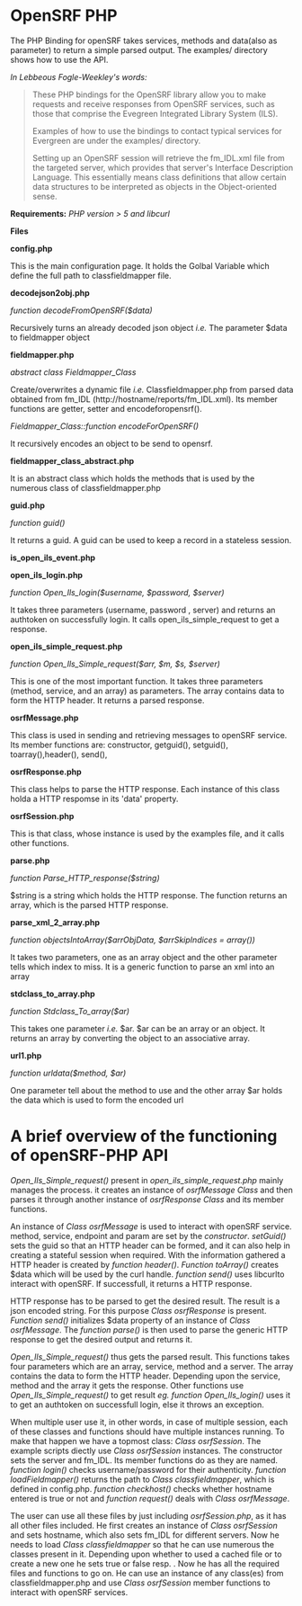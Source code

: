 **OpenSRF PHP**
===============

The PHP Binding for openSRF takes services, methods and data(also as parameter) to return a simple parsed output. The examples/ directory shows how to use the API.

*In Lebbeous Fogle-Weekley's words:*
>These PHP bindings for the OpenSRF library allow you to make requests and receive responses from OpenSRF services, such as those that comprise the Evegreen Integrated Library System (ILS).
>
>Examples of how to use the bindings to contact typical services for Evergreen are under the examples/ directory.
>
>Setting up an OpenSRF session will retrieve the fm_IDL.xml file from the targeted server, which provides that server's Interface Description Language.  This essentially means class definitions that allow certain data structures to be interpreted as objects in the Object-oriented sense.


**Requirements:** *PHP version > 5 and libcurl*



**Files**

**config.php**

This is the main configuration page. It holds the Golbal Variable which define the full path to classfieldmapper file.



**decodejson2obj.php**

*function decodeFromOpenSRF($data)*

Recursively turns an already decoded json object *i.e.* The parameter $data to fieldmapper object



**fieldmapper.php**

*abstract class Fieldmapper_Class*

Create/overwrites a dynamic file *i.e.* Classfieldmapper.php from parsed data obtained from fm_IDL (http://hostname/reports/fm_IDL.xml). Its member functions are getter, setter and encodeforopensrf().

*Fieldmapper_Class::function encodeForOpenSRF()*

It recursively encodes an object to be send to opensrf.



**fieldmapper_class_abstract.php**

It is an abstract class which holds the methods that is used by the numerous class of classfieldmapper.php



**guid.php**

*function guid()*

It returns a guid. A guid can be used to keep a record in a stateless session.



**is_open_ils_event.php**



**open_ils_login.php**

*function Open_Ils_login($username, $password, $server)*

It takes three parameters (username, password , server) and returns an authtoken on successfully login. It calls open_ils_simple_request to get a response.



**open_ils_simple_request.php**

*function Open_Ils_Simple_request($arr, $m, $s, $server)*

This is one of the most important function. It takes three parameters (method, service, and an array) as parameters. The array contains data to form the HTTP header. It returns a parsed response.



**osrfMessage.php**

This class is used in sending and retrieving messages to openSRF service. Its member functions are:
constructor, getguid(), setguid(), toarray(),header(), send(), 



**osrfResponse.php**

This class helps to parse the HTTP response. Each instance of this class holda a HTTP respomse in its 'data' property. 



**osrfSession.php**

This is that class, whose instance is used by the examples file, and it calls other functions.



**parse.php**

*function Parse_HTTP_response($string)*

$string is a string which holds the HTTP response. The function returns an array, which is the parsed HTTP response.



**parse_xml_2_array.php**

*function objectsIntoArray($arrObjData, $arrSkipIndices = array())*

It takes two parameters, one as an array object and the other parameter tells which index to miss. It is a generic function to parse an xml into an array



**stdclass_to_array.php**

*function Stdclass_To_array($ar)*

This takes one parameter *i.e.* $ar. $ar can be an array or an object. It returns an array by converting the object to an associative array.



**url1.php**

*function urldata($method, $ar)*

One parameter tell about the method to use and the other array $ar holds the data which is used to form the encoded url




**A brief overview of the functioning of openSRF-PHP API**
============================================================

*Open_Ils_Simple_request()* present in *open_ils_simple_request.php* mainly manages the process. it creates an instance of *osrfMessage Class* and then parses it through another instance of *osrfResponse Class* and its member functions.

An instance of *Class osrfMessage* is used to interact with openSRF service. method, service, endpoint and param are set by the *constructor*. *setGuid()* sets the guid so that an HTTP header can be formed, and it can also help in creating a stateful session when required. With the information gathered a HTTP header is created by *function header()*. *Function toArray()* creates $data which will be used by the curl handle. *function send()* uses libcurlto interact with openSRF. If successfull, it returns a HTTP response. 

HTTP response has to be parsed to get the desired result. The result is a json encoded string. For this purpose *Class osrfResponse* is present. *Function send()* initializes $data property of an instance of *Class osrfMessage*. The *function parse()* is then used to parse the generic HTTP response to get the desired output and returns it.

*Open_Ils_Simple_request()* thus gets the parsed result. This functions takes four parameters which are an array, service, method and a server. The array contains the data to form the HTTP header. Depending upon the service, method and the array it gets the response. Other functions use *Open_Ils_Simple_request()* to get result *eg. function Open_Ils_login()* uses it to get an authtoken on successfull login, else it throws an exception.

When multiple user use it, in other words, in case of multiple session, each of these classes and functions should have multiple instances running. To make that happen we have a topmost class: *Class osrfSession*. The example scripts diectly use *Class osrfSession* instances. The constructor sets the server and fm_IDL. Its member functions do as they are named. *function login()* checks username/password for their authenticity. *function loadFieldmapper()* returns the path to *Class classfieldmapper*, which is defined in config.php. *function checkhost()* checks whether hostname entered is true or not and *function request()* deals with *Class osrfMessage*.

The user can use all these files by just including *osrfSession.php*, as it has all other files included. He first creates an instance of *Class osrfSession* and sets hostname, which also sets fm_IDL for different servers. Now he needs to load *Class classfieldmapper* so that he can use numerous the classes present in it. Depending upon whether to used a cached file or to create a new one he sets true or false resp. . Now he has all the required files and functions to go on. He can use an instance of any class(es) from classfieldmapper.php and use *Class osrfSession* member functions to interact with openSRF services.
